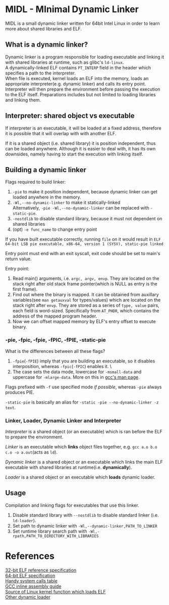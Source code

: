 # MIDL - MInimal Dynamic Linker
MIDL is a small dynamic linker written for 64bit Intel Linux in order to learn more about shared libraries and ELF.

## What is a dynamic linker?
Dynamic linker is a program responsible for loading executable and linking it with shared libraries at runtime, such as glibc's `ld-linux`. \
A dynamically-linked ELF contains `PT_INTERP` field in the header which specifies a path to the interpreter. \
When file is executed, kernel loads an ELF into the memory, loads an appropriate interpreter(e.g. dynamic linker) and calls its entry point. \
Interpreter will then prepare the environment before passing the execution to the ELF itself. Preparations includes but not limited to loading libraries and linking them.

## Interpreter: shared object vs executable

If interpreter is an executable, it will be loaded at a fixed address, therefore it is possible that it will overlap with with another ELF.

If it is a shared object (i.e. shared library) it is position independent, thus can be loaded anywhere. Although it is easier to deal with, it has its own downsides, namely having to start the execution with linking itself.

## Building a dynamic linker
Flags required to build linker:
1. `-pie` to make it position independent, because dynamic linker can get loaded anywhere in the memory.
2. `-Wl,--no-dynamic-linker` to make it statically-linked \
Alternatively, `-pie -Wl,--no-dynamic-linker` can be replaced with `-static-pie`.
3. `-nostdlib` to disable standard library, because it must not dependent on shared libraries
4. (opt) `-e func_name` to change entry point

If you have built executable correctly, running `file` on it would result in `ELF 64-bit LSB pie executable, x86-64, version 1 (SYSV), static-pie linked`

Entry point must end with an exit syscall, exit code should be set to main's return value.

Entry point:
1. Read main() arguments, i.e. `argc, argv, envp`. They are located on the stack right after old stack frame pointer(which is NULL as entry is the first frame).
2. Find out where the binary is mapped. It can be obtained from auxillary variables(see `man getauxval` for types/values) which are located on the stack right after `envp`. They are stored as a series of `type, value` pairs, each field is word-sized. Specifically from `AT_PHDR`, which contains the address of the mapped program header.
3. Now we can offset mapped memory by ELF's entry offset to execute binary.

### -pie, -fpic, -fpie, -fPIC, -fPIE, -static-pie
What is the differences between all these flags?
1. `-fpie`(`-fPIE`) imply that you are building an executable, so it disables interposition, whereas `-fpic`(`-fPIC`) enables it. \
2. The case sets the data mode, lowercase for `-msmall-data` and uppercase for `-mlarge-data`. More on this in [gcc's man page](https://man7.org/linux/man-pages/man1/gcc.1.html).

Flags prefixed with `-f` use specified mode *if possible*, whereas `-pie` always produces PIE.

`-static-pie` is basically an alias for `-static -pie --no-dynamic-linker -z text`.

### Linker, Loader, Dynamic Linker and Interpreter

*Interpreter* is a shared object (or an executable) which is ran before the ELF to prepare the environment. 

*Linker* is an executable which **links** object files together, e.g. `gcc a.o b.o c.o -o a.out`(acts as `ld`).

*Dynamic linker* is a shared object or an executable which links the main ELF executable with shared libraries at runtime(i.e. **dynamically**).

*Loader* is a shared object or an executable which **loads** dynamic loader.


## Usage

Compilation and linking flags for executables that use this linker.
1. Disable standard library with `--nostdlib` to disable standard linker (i.e. `ld-loader`).
2. Set path to dynamic linker with `-Wl,--dynamic-linker,PATH_TO_LINKER`
3. Set runtime library search path with `-Wl,-rpath,PATH_TO_DIRECTORY_WITH_LIBRARIES`

# References
[32-bit ELF reference specification](https://refspecs.linuxfoundation.org/elf/elf.pdf) \
[64-bit ELF specification](https://uclibc.org/docs/elf-64-gen.pdf) \
[Handy system calls table](https://chromium.googlesource.com/chromiumos/docs/+/master/constants/syscalls.md) \
[GCC inline assembly guide](https://www.ibiblio.org/gferg/ldp/GCC-Inline-Assembly-HOWTO.html#s3) \
[Source of Linux kernel function which loads ELF](https://github.com/torvalds/linux/blob/master/fs/binfmt_elf.c#L819C12-L819C27) \
[Other dynamic loader](https://github.com/Ferdi265/dynamic-loader)